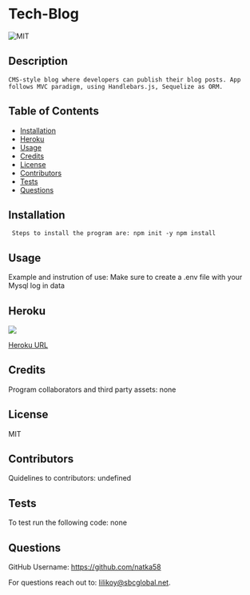 
  #  Tech-Blog 
  
  
 ![MIT](https://img.shields.io/badge/license-MIT-yellow.svg) 
  
  
  ## Description
    CMS-style blog where developers can publish their blog posts. App follows MVC paradigm, using Handlebars.js, Sequelize as ORM. 
    
  ## Table of Contents
  * [Installation](#installation)
  * [Heroku](#Heroku)
  * [Usage](#usage)
  * [Credits](#credits)
  * [License](#license)
  * [Contributors](#contributors)
  * [Tests](#tests)
  * [Questions](#questions)
  
   ## Installation
     Steps to install the program are: npm init -y npm install
 
   
  ## Usage
  Example and instrution of use: Make sure to create a .env file with your Mysql log in data

  ## Heroku 
  ![](#) 

[Heroku URL](https://vast-tor-45679.herokuapp.com/) 
  
  ## Credits
   Program collaborators and third party assets: none
  
  ## License
  MIT
  
  ## Contributors
   Quidelines to contributors: undefined

  ## Tests
   To test run the following code: none 
  
    
  ## Questions
  
 GitHub Username: https://github.com/natka58 
  
 For questions reach out to: lilikoy@sbcglobal.net.